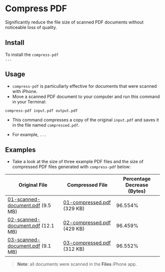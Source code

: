# Compress PDF
Significantly reduce the file size of scanned PDF documents without noticeable loss of quality.  


## Install 
To install the `compress-pdf`   
`...`


## Usage
*  `compress-pdf` is particullarly effective for documents that were scanned with iPhone.  
*  Move a scanned PDF document to your computer and run this command in your Terminal: 
```shell
compress-pdf input.pdf output.pdf 
```
*  This command compresses a copy of the original `input.pdf` and saves it in the file named `compressed.pdf`. 


*  For example, `...` 


## Examples
*  Take a look at the size of three example PDF files and the size of compressed PDF files generated with `compress-pdf` below:

| Original File                                              | Compressed File                                   | Percentage Decrease (Bytes)                           |
|-----------------------------------------------|---------------------------------------------|---------------------------------------------|
| [01-scanned-document.pdf](Examples/01-scanned-document.pdf) (9.5 MB)       | [01-compressed.pdf](Examples/01-compressed.pdf) (329 KB)      | 96.554%      |
| [02-scanned-document.pdf](Examples/02-scanned-document.pdf) (12.1 MB)     | [02-compressed.pdf](Examples/02-compressed.pdf) (429 KB)      | 96.459%      |
| [03-scanned-document.pdf](Examples/03-scanned-document.pdf) (9.1 MB)       | [03-compressed.pdf](Examples/03-compressed.pdf) (312 KB)      | 96.552%      |

>  **Note**: all documents were scanned in the **Files** iPhone app. 

